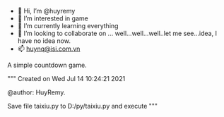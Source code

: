 - 👋 Hi, I’m @huyremy
- 👀 I’m interested in game
- 🌱 I’m currently learning everything
- 💞️ I’m looking to collaborate on ... well...well...well..let me see...idea, I have no idea now.
- 📫 huynq@isi.com.vn

<!---
huyremy/huyremy is a ✨ special ✨ repository because its `README.md` (this file) appears on your GitHub profile.
You can click the Preview link to take a look at your changes.
--->
A simple countdown game.

"""
Created on Wed Jul 14 10:24:21 2021

@author: HuyRemy.

Save file taixiu.py to D:/py/taixiu.py and execute
"""
